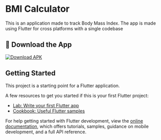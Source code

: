 # BMI Calculator

This is an application made to track Body Mass Index. The app is made using Flutter for cross platforms with a single codebase

## 📲 Download the App

[![Download APK](https://img.shields.io/badge/Download-APK-blue?style=for-the-badge)](https://github.com/kingdivyesh/BMI-Calculator/releases/download/v1.0.0.0/app-release.apk)



## Getting Started

This project is a starting point for a Flutter application.

A few resources to get you started if this is your first Flutter project:

- [Lab: Write your first Flutter app](https://docs.flutter.dev/get-started/codelab)
- [Cookbook: Useful Flutter samples](https://docs.flutter.dev/cookbook)

For help getting started with Flutter development, view the
[online documentation](https://docs.flutter.dev/), which offers tutorials,
samples, guidance on mobile development, and a full API reference.
